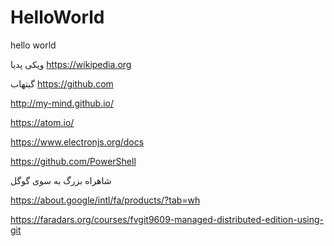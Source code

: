 # HelloWorld



hello
world

ویکی پدیا
https://wikipedia.org



گیتهاب
https://github.com


http://my-mind.github.io/


https://atom.io/


https://www.electronjs.org/docs



https://github.com/PowerShell



شاهراه بزرگ به سوی گوگل

https://about.google/intl/fa/products/?tab=wh



https://faradars.org/courses/fvgit9609-managed-distributed-edition-using-git
